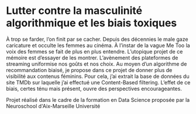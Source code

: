 # Lutter contre la masculinité algorithmique et les biais toxiques

À trop se farder, l’on finit par se cacher. Depuis des décennies le male gaze caricature et occulte les femmes au cinéma. À l’instar de la vague Me Too la voix des femmes se fait de plus en plus entendre. L’utopique projet de ce mémoire est d’essayer de les montrer. L’avènement des plateformes de streaming uniformise nos goûts et nos choix. Au moyen d’un algorithme de recommandation biaisé, je propose dans ce projet de donner plus de visibilité aux contenus féminins. Pour cela, j’ai extrait la base de données du site TMDb sur laquelle j’ai effectué une Content-Based filtering. L’effet de ce biais, certes ténu mais présent, ouvre des perspectives encourageantes.

Projet réalisé dans le cadre de la formation en Data Science proposée par la Neuroschool d'Aix-Marseille Université
